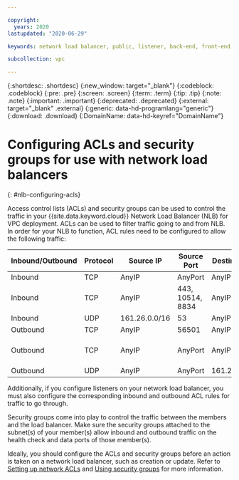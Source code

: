 ```yaml
---

copyright:
  years: 2020
lastupdated: "2020-06-29"

keywords: network load balancer, public, listener, back-end, front-end, pool, round-robin, weighted, connections, methods, policies, APIs, access, ports, vpc, vpc network

subcollection: vpc

---
```


{:shortdesc: .shortdesc}
{:new_window: target="_blank"}
{:codeblock: .codeblock}
{:pre: .pre}
{:screen: .screen}
{:term: .term}
{:tip: .tip}
{:note: .note}
{:important: .important}
{:deprecated: .deprecated}
{:external: target="_blank" .external}
{:generic: data-hd-programlang="generic"}
{:download: .download}
{:DomainName: data-hd-keyref="DomainName"}

# Configuring ACLs and security groups for use with network load balancers
{: #nlb-configuring-acls}

Access control lists (ACLs) and security groups can be used to control the traffic in your {{site.data.keyword.cloud}} Network Load Balancer (NLB) for VPC deployment. ACLs can be used to filter traffic going to and from NLB. In order for your NLB to function, ACL rules need to be configured to allow the following traffic:

| Inbound/Outbound| Protocol | Source IP | Source Port | Destination IP | Destination Port |
|--------------|------|------|------|------|------------------|
| Inbound |TCP| AnyIP | AnyPort| AnyIP | 56501|
| Inbound |TCP| AnyIP | 443, 10514, 8834 | AnyIP | AnyPort|
| Inbound |UDP| 161.26.0.0/16 | 53 | AnyIP | AnyPort|
| Outbound | TCP | AnyIP | 56501| AnyIP | AnyPort|
| Outbound | TCP | AnyIP | AnyPort| AnyIP |443, 10514, 8834 |
| Outbound | UDP | AnyIP | AnyPort| 161.26.0.0/16 |53| 

Additionally, if you configure listeners on your network load balancer, you must also configure the corresponding inbound and outbound ACL rules for traffic to go through.

Security groups come into play to control the traffic between the members and the load balancer. Make sure the security groups attached to the subnet(s) of your member(s) allow inbound and outbound traffic on the health check and data ports of those member(s).

Ideally, you should configure the ACLs and security groups before an action is taken on a network load balancer, such as creation or update. Refer to [Setting up network ACLs](/docs/vpc?topic=vpc-using-acls#using-acls) and [Using security groups](/docs/vpc?topic=vpc-using-security-groups) for more information.

